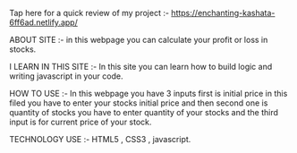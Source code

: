 Tap here for a quick review of my project :- https://enchanting-kashata-6ff6ad.netlify.app/

ABOUT SITE :- in this webpage you can calculate your profit or loss in stocks.

I LEARN IN THIS SITE :- In this site you can learn how to build logic and writing javascript in your code.

HOW TO USE :- In this webpage you have 3 inputs first is initial price in this filed you have to enter your stocks initial price and then second one is quantity of stocks you have to enter quantity of your stocks and the third input is for current price of your stock.

TECHNOLOGY USE :- HTML5 , CSS3 , javascript.
